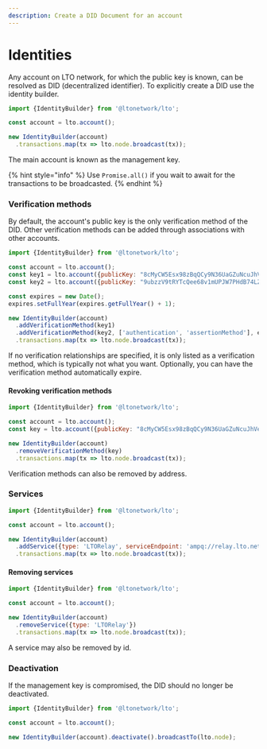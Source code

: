 ```yaml
---
description: Create a DID Document for an account
---
```


# Identities

Any account on LTO network, for which the public key is known, can be resolved as DID (decentralized identifier). To explicitly create a DID use the identity builder.

```js
import {IdentityBuilder} from '@ltonetwork/lto';

const account = lto.account();

new IdentityBuilder(account)
  .transactions.map(tx => lto.node.broadcast(tx));
```

The main account is known as the management key.

{% hint style="info" %}
Use `Promise.all()` if you wait to await for the transactions to be broadcasted.
{% endhint %}

### Verification methods

By default, the account's public key is the only verification method of the DID. Other verification methods can be added through associations with other accounts.

```js
import {IdentityBuilder} from '@ltonetwork/lto';

const account = lto.account();
const key1 = lto.account({publicKey: "8cMyCW5Esx98zBqQCy9N36UaGZuNcuJhVe17DuG42dHS"});
const key2 = lto.account({publicKey: "9ubzzV9tRYTcQee68v1mUPJW7PHdB74LZEgG1MgZUExf"});

const expires = new Date();
expires.setFullYear(expires.getFullYear() + 1);

new IdentityBuilder(account)
  .addVerificationMethod(key1)
  .addVerificationMethod(key2, ['authentication', 'assertionMethod'], expires)
  .transactions.map(tx => lto.node.broadcast(tx));
```

If no verification relationships are specified, it is only listed as a verification method, which is typically not what you want. Optionally, you can have the verification method automatically expire.

#### Revoking verification methods

```javascript
import {IdentityBuilder} from '@ltonetwork/lto';

const account = lto.account();
const key = lto.account({publicKey: "8cMyCW5Esx98zBqQCy9N36UaGZuNcuJhVe17DuG42dHS"});

new IdentityBuilder(account)
  .removeVerificationMethod(key)
  .transactions.map(tx => lto.node.broadcast(tx));
```

Verification methods can also be removed by address.

### Services

```javascript
import {IdentityBuilder} from '@ltonetwork/lto';

const account = lto.account();

new IdentityBuilder(account)
  .addService({type: 'LTORelay', serviceEndpoint: 'ampq://relay.lto.network'})
  .transactions.map(tx => lto.node.broadcast(tx));
```

#### Removing services

```javascript
import {IdentityBuilder} from '@ltonetwork/lto';

const account = lto.account();

new IdentityBuilder(account)
  .removeService({type: 'LTORelay'})
  .transactions.map(tx => lto.node.broadcast(tx));
```

A service may also be removed by id.

### Deactivation

If the management key is compromised, the DID should no longer be deactivated.

```javascript
import {IdentityBuilder} from '@ltonetwork/lto';

const account = lto.account();

new IdentityBuilder(account).deactivate().broadcastTo(lto.node);
```
